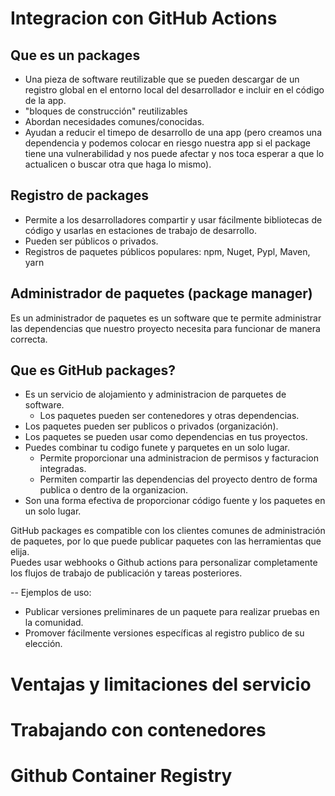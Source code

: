 # Integracion con GitHub Actions

## Que es un packages
- Una pieza de software reutilizable que se pueden descargar de un registro global en el entorno local del desarrollador e incluir en el código de la app.
- "bloques de construcción" reutilizables
- Abordan necesidades comunes/conocidas.
- Ayudan a reducir el timepo de desarrollo de una app (pero creamos una dependencia y podemos colocar en riesgo nuestra app si el package tiene una vulnerabilidad y nos puede afectar y nos toca esperar a que lo actualicen o buscar otra que haga lo mismo).

## Registro de packages
- Permite a los desarrolladores compartir y usar fácilmente bibliotecas de código y usarlas en estaciones de trabajo de desarrollo.
- Pueden ser públicos o privados.
- Registros de paquetes públicos populares: npm, Nuget, Pypl, Maven, yarn

## Administrador de paquetes (package manager)
Es un administrador de paquetes es un software que te permite administrar las dependencias que nuestro proyecto necesita para funcionar de manera correcta.

## Que es GitHub packages?
- Es un servicio de alojamiento y administracion de parquetes de software.
  - Los paquetes pueden ser contenedores y otras dependencias.
- Los paquetes pueden ser publicos o privados (organización).
- Los paquetes se pueden usar como dependencias en tus proyectos.
- Puedes combinar tu codigo funete y parquetes en un solo lugar.
  - Permite proporcionar una administracion de permisos y facturacion integradas.
  - Permiten compartir las dependencias del proyecto dentro de forma publica o dentro de la organizacion.
- Son una forma efectiva de proporcionar código fuente y los paquetes en un solo lugar.

GitHub packages es compatible con los clientes comunes de administración de paquetes, por lo que puede publicar paquetes con las herramientas que elija. <br>
Puedes usar webhooks o Github actions para personalizar completamente los flujos de trabajo de publicación y tareas posteriores.

-- Ejemplos de uso:
- Publicar versiones preliminares de un paquete para realizar pruebas en la comunidad.
- Promover fácilmente versiones específicas al registro publico de su elección.


# Ventajas y limitaciones del servicio


# Trabajando con contenedores

# Github Container Registry